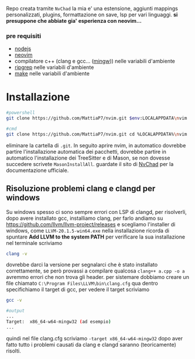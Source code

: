 Repo creata tramite `NvChad` la mia e' una estensione, aggiunti mappings personalizzati, plugins, formattazione on save, lsp per vari linguaggi. **si presuppone che abbiate gia' esperienza con neovim...**

### pre requisiti
- [nodejs](https://nodejs.org/en)
- [neovim](https://neovim.io/)
- compilatore c++ (clang e gcc... ([mingw](https://winlibs.com/))) nelle variabili d'ambiente
- [ripgrep](https://github.com/BurntSushi/ripgrep) nelle variabili d'ambiente
- [make](https://sourceforge.net/projects/gnuwin32/) nelle variabili d'ambiente

# Installazione


```bash
#powershell
git clone https://github.com/MattiaP7/nvim.git $env:LOCALAPPDATA\nvim

#cmd
git clone https://github.com/MattiaP7/nvim.git cd %LOCALAPPDATA%\nvim
```
eliminare la cartella di `.git`.
In seguito aprire nvim, in automatico dovrebbe partire l'installazione automatica dei pacchetti, dovrebbe partire in automatico l'installazione dei TreeSitter e di Mason, se non dovesse succedere scrivete `MasonInstallAll`. guardate il sito di [NvChad](https://nvchad.com/) per la documentazione ufficiale.

## Risoluzione problemi clang e clangd per windows
Su windows spesso ci sono sempre errori con LSP di clangd, per risolverli, dopo avere installato gcc, installiamo clang, per farlo andiamo su https://github.com/llvm/llvm-project/releases e scegliamo l'installer di windows, come `LLVM-20.1.5-win64.exe` nella installazione ricorda di spuntare **Add LLVM to the system PATH** per verificare la sua installazione nel terminale scriviamo
```bash
clang -v
```
dovrebbe darci la versione per segnalarci che è stato installato correttamente, se però provassi a compilare qualcosa `clang++ a.cpp -o a` avremmo errori che non trova gli header. per sistemare dobbiamo creare un file chiamato `C:\Program Files\LLVM\bin\clang.cfg` qua dentro specifichiamo il target di gcc, per vedere il target scriviamo
```bash
gcc -v

#output
...
Target:  x86_64-w64-mingw32 (ad esempio)
...
```
quindi nel file clang.cfg scriviamo `-target x86_64-w64-mingw32` dopo aver fatto tutto i problemi causati da clang e clangd saranno (teoricamente) risolti.
